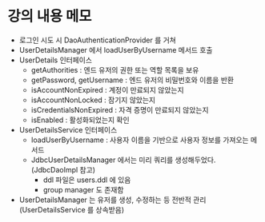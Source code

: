 # 강의 내용 메모

- 로그인 시도 시 DaoAuthenticationProvider 를 거쳐 
- UserDetailsManager 에서 loadUserByUsername 메서드 호출
- UserDetails 인터페이스
  - getAuthorities : 엔드 유저의 권한 또는 역할 목록을 보유
  - getPassword, getUsername : 엔드 유저의 비밀번호와 이름을 반환
  - isAccountNonExpired : 계정이 만료되지 않았는지
  - isAccountNonLocked :  잠기지 않았는지
  - isCredentialsNonExpired : 자격 증명이 만료되지 않았는지
  - isEnabled : 활성화되었는지 확인
- UserDetailsService 인터페이스
  - loadUserByUsername : 사용자 이름을 기반으로 사용자 정보를 가져오는 메서드
  - JdbcUserDetailsManager 에서는 미리 쿼리를 생성해두었다. (JdbcDaoImpl 참고)
    - ddl 파일은 users.ddl 에 있음
    - group manager 도 존재함
- UserDetailsManager 는 유저를 생성, 수정하는 등 전반적 관리 (UserDetailsService 를 상속받음)
